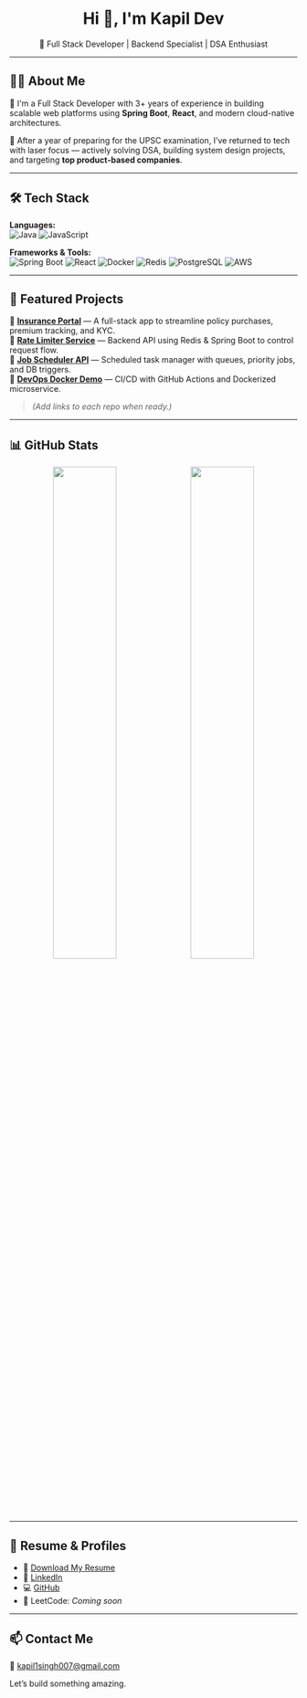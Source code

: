 <h1 align="center">Hi 👋, I'm Kapil Dev</h1>

<p align="center">
  🚀 Full Stack Developer | Backend Specialist | DSA Enthusiast  
</p>

---

## 👨‍💻 About Me

🎯 I'm a Full Stack Developer with 3+ years of experience in building scalable web platforms using **Spring Boot**, **React**, and modern cloud-native architectures.

🧭 After a year of preparing for the UPSC examination, I’ve returned to tech with laser focus — actively solving DSA, building system design projects, and targeting **top product-based companies**.

---

## 🛠️ Tech Stack

**Languages:**  
![Java](https://img.shields.io/badge/Java-007396?style=flat&logo=java&logoColor=white) 
![JavaScript](https://img.shields.io/badge/JavaScript-F7DF1E?style=flat&logo=javascript&logoColor=black)

**Frameworks & Tools:**  
![Spring Boot](https://img.shields.io/badge/SpringBoot-6DB33F?style=flat&logo=spring-boot&logoColor=white)
![React](https://img.shields.io/badge/React-20232A?style=flat&logo=react&logoColor=61DAFB)
![Docker](https://img.shields.io/badge/Docker-2496ED?style=flat&logo=docker&logoColor=white)
![Redis](https://img.shields.io/badge/Redis-DC382D?style=flat&logo=redis&logoColor=white)
![PostgreSQL](https://img.shields.io/badge/PostgreSQL-336791?style=flat&logo=postgresql&logoColor=white)
![AWS](https://img.shields.io/badge/AWS-232F3E?style=flat&logo=amazon-aws&logoColor=white)

---

## 💼 Featured Projects

🔹 [**Insurance Portal**](#) — A full-stack app to streamline policy purchases, premium tracking, and KYC.  
🔹 [**Rate Limiter Service**](#) — Backend API using Redis & Spring Boot to control request flow.  
🔹 [**Job Scheduler API**](#) — Scheduled task manager with queues, priority jobs, and DB triggers.  
🔹 [**DevOps Docker Demo**](#) — CI/CD with GitHub Actions and Dockerized microservice.

> *(Add links to each repo when ready.)*

---

## 📊 GitHub Stats

<p align="center">
  <img src="https://github-readme-stats.vercel.app/api?username=KapilXDev&show_icons=true&theme=tokyonight" width="47%" />
  <img src="https://streak-stats.demolab.com?user=KapilXDev&theme=tokyonight&hide_border=true" width="47%" />
</p>

---

## 📄 Resume & Profiles

- 📄 [Download My Resume](https://github.com/KapilXDev/resume/blob/main/Kapil_Dev_Resume.pdf)
- 💼 [LinkedIn](https://www.linkedin.com/in/your-link-here/)
- 💻 [GitHub](https://github.com/KapilXDev)
- 🧠 LeetCode: *Coming soon*

---

## 📫 Contact Me

📩 kapil1singh007@gmail.com

Let’s build something amazing.
